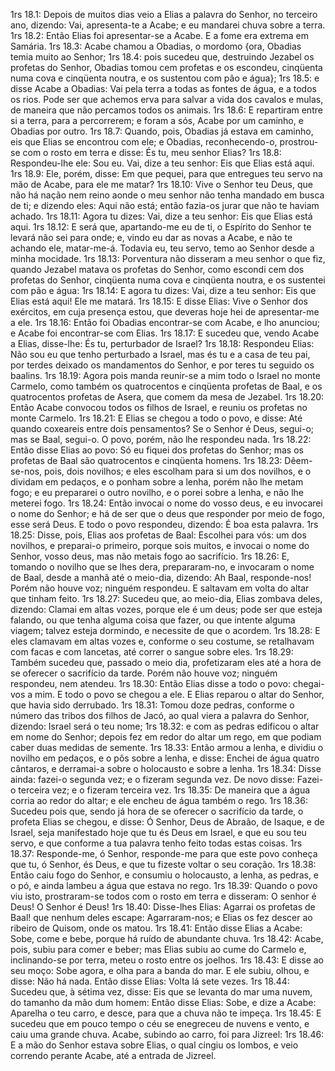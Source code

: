 1rs 18.1: Depois de muitos dias veio a Elias a palavra do Senhor, no terceiro ano, dizendo: Vai, apresenta-te a Acabe; e eu mandarei chuva sobre a terra.
1rs 18.2: Então Elias foi apresentar-se a Acabe. E a fome era extrema em Samária.
1rs 18.3: Acabe chamou a Obadias, o mordomo {ora, Obadias temia muito ao Senhor;
1rs 18.4: pois sucedeu que, destruindo Jezabel os profetas do Senhor, Obadias tomou cem profetas e os escondeu, cinqüenta numa cova e cinqüenta noutra, e os sustentou com pão e água};
1rs 18.5: e disse Acabe a Obadias: Vai pela terra a todas as fontes de água, e a todos os rios. Pode ser que achemos erva para salvar a vida dos cavalos e mulas, de maneira que não percamos todos os animais.
1rs 18.6: E repartiram entre si a terra, para a percorrerem; e foram a sós, Acabe por um caminho, e Obadias por outro.
1rs 18.7: Quando, pois, Obadias já estava em caminho, eis que Elias se encontrou com ele; e Obadias, reconhecendo-o, prostrou-se com o rosto em terra e disse: És tu, meu senhor Elias?
1rs 18.8: Respondeu-lhe ele: Sou eu. Vai, dize a teu senhor: Eis que Elias está aqui.
1rs 18.9: Ele, porém, disse: Em que pequei, para que entregues teu servo na mão de Acabe, para ele me matar?
1rs 18.10: Vive o Senhor teu Deus, que não há nação nem reino aonde o meu senhor não tenha mandado em busca de ti; e dizendo eles: Aqui não está; então fazia-os jurar que não te haviam achado.
1rs 18.11: Agora tu dizes: Vai, dize a teu senhor: Eis que Elias está aqui.
1rs 18.12: E será que, apartando-me eu de ti, o Espírito do Senhor te levará não sei para onde; e, vindo eu dar as novas a Acabe, e não te achando ele, matar-me-á. Todavia eu, teu servo, temo ao Senhor desde a minha mocidade.
1rs 18.13: Porventura não disseram a meu senhor o que fiz, quando Jezabel matava os profetas do Senhor, como escondi cem dos profetas do Senhor, cinqüenta numa cova e cinqüenta noutra, e os sustentei com pão e água:
1rs 18.14: E agora tu dizes: Vai, dize a teu senhor: Eis que Elias está aqui! Ele me matará.
1rs 18.15: E disse Elias: Vive o Senhor dos exércitos, em cuja presença estou, que deveras hoje hei de apresentar-me a ele.
1rs 18.16: Então foi Obadias encontrar-se com Acabe, e lho anunciou; e Acabe foi encontrar-se com Elias.
1rs 18.17: E sucedeu que, vendo Acabe a Elias, disse-lhe: És tu, perturbador de Israel?
1rs 18.18: Respondeu Elias: Não sou eu que tenho perturbado a Israel, mas és tu e a casa de teu pai, por terdes deixado os mandamentos do Senhor, e por teres tu seguido os baalins.
1rs 18.19: Agora pois manda reunir-se a mim todo o Israel no monte Carmelo, como também os quatrocentos e cinqüenta profetas de Baal, e os quatrocentos profetas de Asera, que comem da mesa de Jezabel.
1rs 18.20: Então Acabe convocou todos os filhos de Israel, e reuniu os profetas no monte Carmelo.
1rs 18.21: E Elias se chegou a todo o povo, e disse: Até quando coxeareis entre dois pensamentos? Se o Senhor é Deus, segui-o; mas se Baal, segui-o. O povo, porém, não lhe respondeu nada.
1rs 18.22: Então disse Elias ao povo: Só eu fiquei dos profetas do Senhor; mas os profetas de Baal são quatrocentos e cinqüenta homens.
1rs 18.23: Dêem-se-nos, pois, dois novilhos; e eles escolham para si um dos novilhos, e o dividam em pedaços, e o ponham sobre a lenha, porém não lhe metam fogo; e eu prepararei o outro novilho, e o porei sobre a lenha, e não lhe meterei fogo.
1rs 18.24: Então invocai o nome do vosso deus, e eu invocarei o nome do Senhor; e há de ser que o deus que responder por meio de fogo, esse será Deus. E todo o povo respondeu, dizendo: É boa esta palavra.
1rs 18.25: Disse, pois, Elias aos profetas de Baal: Escolhei para vós: um dos novilhos, e preparai-o primeiro, porque sois muitos, e invocai o nome do Senhor, vosso deus, mas não metais fogo ao sacrifício.
1rs 18.26: E, tomando o novilho que se lhes dera, prepararam-no, e invocaram o nome de Baal, desde a manhã até o meio-dia, dizendo: Ah Baal, responde-nos! Porém não houve voz; ninguém respondeu. E saltavam em volta do altar que tinham feito.
1rs 18.27: Sucedeu que, ao meio-dia, Elias zombava deles, dizendo: Clamai em altas vozes, porque ele é um deus; pode ser que esteja falando, ou que tenha alguma coisa que fazer, ou que intente alguma viagem; talvez esteja dormindo, e necessite de que o acordem.
1rs 18.28: E eles clamavam em altas vozes e, conforme o seu costume, se retalhavam com facas e com lancetas, até correr o sangue sobre eles.
1rs 18.29: Também sucedeu que, passado o meio dia, profetizaram eles até a hora de se oferecer o sacrifício da tarde. Porém não houve voz; ninguém respondeu, nem atendeu.
1rs 18.30: Então Elias disse a todo o povo: chegai-vos a mim. E todo o povo se chegou a ele. E Elias reparou o altar do Senhor, que havia sido derrubado.
1rs 18.31: Tomou doze pedras, conforme o número das tribos dos filhos de Jacó, ao qual viera a palavra do Senhor, dizendo: Israel será o teu nome;
1rs 18.32: e com as pedras edificou o altar em nome do Senhor; depois fez em redor do altar um rego, em que podiam caber duas medidas de semente.
1rs 18.33: Então armou a lenha, e dividiu o novilho em pedaços, e o pôs sobre a lenha, e disse: Enchei de água quatro cântaros, e derramai-a sobre o holocausto e sobre a lenha.
1rs 18.34: Disse ainda: fazei-o segunda vez; e o fizeram segunda vez. De novo disse: Fazei-o terceira vez; e o fizeram terceira vez.
1rs 18.35: De maneira que a água corria ao redor do altar; e ele encheu de água também o rego.
1rs 18.36: Sucedeu pois que, sendo já hora de se oferecer o sacrifício da tarde, o profeta Elias se chegou, e disse: Ó Senhor, Deus de Abraão, de Isaque, e de Israel, seja manifestado hoje que tu és Deus em Israel, e que eu sou teu servo, e que conforme a tua palavra tenho feito todas estas coisas.
1rs 18.37: Responde-me, ó Senhor, responde-me para que este povo conheça que tu, ó Senhor, és Deus, e que tu fizeste voltar o seu coração.
1rs 18.38: Então caiu fogo do Senhor, e consumiu o holocausto, a lenha, as pedras, e o pó, e ainda lambeu a água que estava no rego.
1rs 18.39: Quando o povo viu isto, prostraram-se todos com o rosto em terra e disseram: O senhor é Deus! O Senhor é Deus!
1rs 18.40: Disse-lhes Elias: Agarrai os profetas de Baal! que nenhum deles escape: Agarraram-nos; e Elias os fez descer ao ribeiro de Quisom, onde os matou.
1rs 18.41: Então disse Elias a Acabe: Sobe, come e bebe, porque há ruído de abundante chuva.
1rs 18.42: Acabe, pois, subiu para comer e beber; mas Elias subiu ao cume do Carmelo e, inclinando-se por terra, meteu o rosto entre os joelhos.
1rs 18.43: E disse ao seu moço: Sobe agora, e olha para a banda do mar. E ele subiu, olhou, e disse: Não há nada. Então disse Elias: Volta lá sete vezes.
1rs 18.44: Sucedeu que, à sétima vez, disse: Eis que se levanta do mar uma nuvem, do tamanho da mão dum homem: Então disse Elias: Sobe, e dize a Acabe: Aparelha o teu carro, e desce, para que a chuva não te impeça.
1rs 18.45: E sucedeu que em pouco tempo o céu se enegreceu de nuvens e vento, e caiu uma grande chuva. Acabe, subindo ao carro, foi para Jizreel:
1rs 18.46: E a mão do Senhor estava sobre Elias, o qual cingiu os lombos, e veio correndo perante Acabe, até a entrada de Jizreel.
